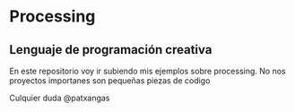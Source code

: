 Processing
==========

Lenguaje de programación creativa
---------------------------------

En este repositorio voy ir subiendo mis ejemplos sobre processing. No nos proyectos importanes son pequeñas piezas de codigo

Culquier duda @patxangas


